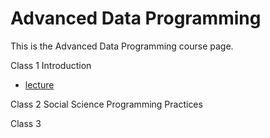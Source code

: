# Advanced Data Programming

This is the Advanced Data Programming course page.

Class 1 Introduction
  - [lecture]()
  
Class 2 Social Science Programming Practices

Class 3
